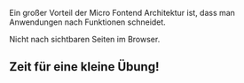 Ein großer Vorteil der Micro Fontend Architektur ist, dass man Anwendungen nach Funktionen schneidet.

<p class="fragment">Nicht nach sichtbaren Seiten im Browser.</p>

<h2 class="fragment">Zeit für eine kleine Übung!</h2>
